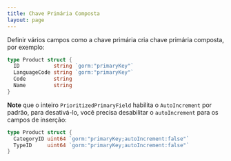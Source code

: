 ```yaml
---
title: Chave Primária Composta
layout: page
---
```


Definir vários campos como a chave primária cria chave primária composta, por exemplo:

```go
type Product struct {
  ID           string `gorm:"primaryKey"`
  LanguageCode string `gorm:"primaryKey"`
  Code         string
  Name         string
}
```

**Note** que o inteiro `PrioritizedPrimaryField` habilita o  `AutoIncrement` por padrão, para desativá-lo, você precisa desabilitar o `autoIncrement` para os campos de inserção:

```go
type Product struct {
  CategoryID uint64 `gorm:"primaryKey;autoIncrement:false"`
  TypeID     uint64 `gorm:"primaryKey;autoIncrement:false"`
}
```
